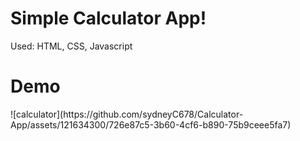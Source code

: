 <h1>Simple Calculator App!</h1>
Used: HTML, CSS, Javascript



<h1>Demo</h1>
![calculator](https://github.com/sydneyC678/Calculator-App/assets/121634300/726e87c5-3b60-4cf6-b890-75b9ceee5fa7)
